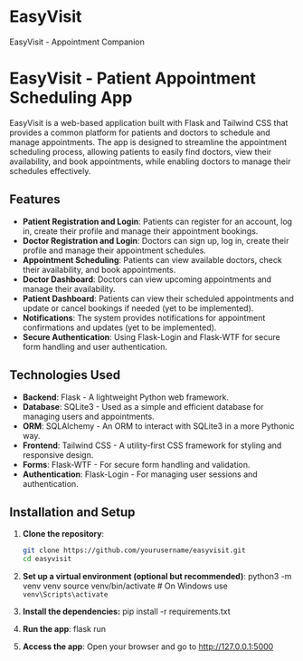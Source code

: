 # EasyVisit
 EasyVisit - Appointment Companion

# EasyVisit - Patient Appointment Scheduling App

EasyVisit is a web-based application built with Flask and Tailwind CSS that provides a common platform for patients and doctors to schedule and manage appointments. The app is designed to streamline the appointment scheduling process, allowing patients to easily find doctors, view their availability, and book appointments, while enabling doctors to manage their schedules effectively.

## Features

- **Patient Registration and Login**: Patients can register for an account, log in, create their profile and manage their appointment bookings.
- **Doctor Registration and Login**: Doctors can sign up, log in, create their profile and manage their appointment schedules.
- **Appointment Scheduling**: Patients can view available doctors, check their availability, and book appointments.
- **Doctor Dashboard**: Doctors can view upcoming appointments and manage their availability.
- **Patient Dashboard**: Patients can view their scheduled appointments and update or cancel bookings if needed (yet to be implemented).
- **Notifications**: The system provides notifications for appointment confirmations and updates (yet to be implemented).
- **Secure Authentication**: Using Flask-Login and Flask-WTF for secure form handling and user authentication.

## Technologies Used

- **Backend**: Flask - A lightweight Python web framework.
- **Database**: SQLite3 - Used as a simple and efficient database for managing users and appointments.
- **ORM**: SQLAlchemy - An ORM to interact with SQLite3 in a more Pythonic way.
- **Frontend**: Tailwind CSS - A utility-first CSS framework for styling and responsive design.
- **Forms**: Flask-WTF - For secure form handling and validation.
- **Authentication**: Flask-Login - For managing user sessions and authentication.

## Installation and Setup

1. **Clone the repository**:
   ```bash
   git clone https://github.com/yourusername/easyvisit.git
   cd easyvisit

2. **Set up a virtual environment (optional but recommended)**:
    python3 -m venv venv
    source venv/bin/activate   # On Windows use `venv\Scripts\activate`

3. **Install the dependencies:**
    pip install -r requirements.txt

4. **Run the app**:
    flask run

5. **Access the app**:
    Open your browser and go to http://127.0.0.1:5000


